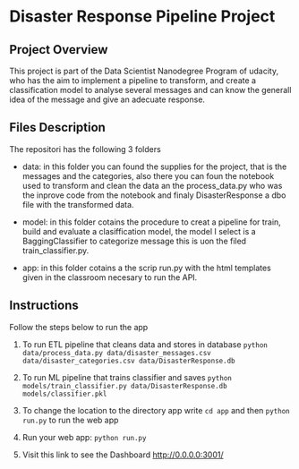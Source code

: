 # Disaster Response Pipeline Project

## Project Overview
This project is part of the Data Scientist Nanodegree Program of udacity, who has the aim to implement a pipeline to transform, and create a classification model to analyse several messages and can know the generall idea of the message and give an adecuate response.


## Files Description

The repositori has the following 3 folders

- data: in this folder you can found the supplies for the project, that is the messages and the categories, also there you can foun the notebook used to transform and clean the data an the process_data.py who was the inprove code from the notebook and finaly DisasterResponse a dbo file with the transformed data.

- model: in this folder cotains the procedure to creat a pipeline for train, build and evaluate a clasiffication model, the model I select is a BaggingClassifier to categorize message this is uon the filed train_classifier.py.

- app: in this folder cotains a the scrip run.py with the html templates given in the classroom necesary to run the API.


## Instructions

Follow the steps below to run the app

1. To run ETL pipeline that cleans data and stores in database
        `python data/process_data.py data/disaster_messages.csv data/disaster_categories.csv data/DisasterResponse.db`
2. To run ML pipeline that trains classifier and saves
        `python models/train_classifier.py data/DisasterResponse.db models/classifier.pkl`

2. To change the location to the directory app write `cd app` and then `python run.py` to run the web app

3. Run your web app: `python run.py`

4. Visit this link to see the Dashboard http://0.0.0.0:3001/
